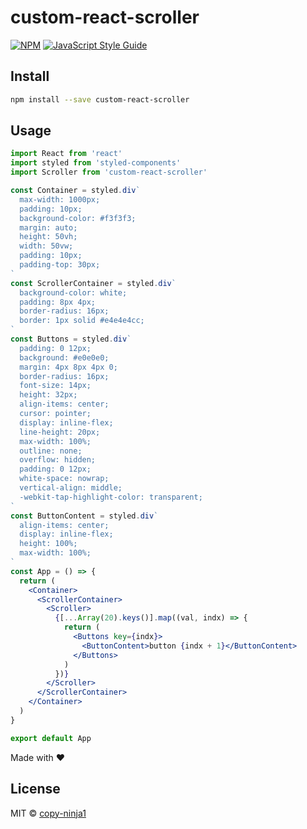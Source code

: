 # custom-react-scroller

[![NPM](https://img.shields.io/npm/v/custom-react-scroller.svg)](https://www.npmjs.com/package/custom-react-scroller) [![JavaScript Style Guide](https://img.shields.io/badge/code_style-standard-brightgreen.svg)](https://standardjs.com)

## Install

```bash
npm install --save custom-react-scroller
```

## Usage

```jsx
import React from 'react'
import styled from 'styled-components'
import Scroller from 'custom-react-scroller'

const Container = styled.div`
  max-width: 1000px;
  padding: 10px;
  background-color: #f3f3f3;
  margin: auto;
  height: 50vh;
  width: 50vw;
  padding: 10px;
  padding-top: 30px;
`
const ScrollerContainer = styled.div`
  background-color: white;
  padding: 8px 4px;
  border-radius: 16px;
  border: 1px solid #e4e4e4cc;
`
const Buttons = styled.div`
  padding: 0 12px;
  background: #e0e0e0;
  margin: 4px 8px 4px 0;
  border-radius: 16px;
  font-size: 14px;
  height: 32px;
  align-items: center;
  cursor: pointer;
  display: inline-flex;
  line-height: 20px;
  max-width: 100%;
  outline: none;
  overflow: hidden;
  padding: 0 12px;
  white-space: nowrap;
  vertical-align: middle;
  -webkit-tap-highlight-color: transparent;
`
const ButtonContent = styled.div`
  align-items: center;
  display: inline-flex;
  height: 100%;
  max-width: 100%;
`
const App = () => {
  return (
    <Container>
      <ScrollerContainer>
        <Scroller>
          {[...Array(20).keys()].map((val, indx) => {
            return (
              <Buttons key={indx}>
                <ButtonContent>button {indx + 1}</ButtonContent>
              </Buttons>
            )
          })}
        </Scroller>
      </ScrollerContainer>
    </Container>
  )
}

export default App
```

Made with :heart:

## License

MIT © [copy-ninja1](https://github.com/copy-ninja1)
